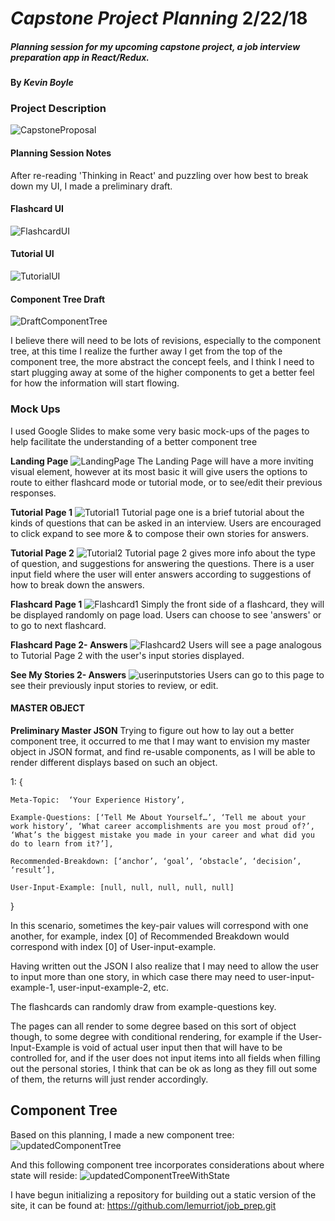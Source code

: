 # _Capstone Project Planning_  2/22/18

##### Planning session for my upcoming capstone project, a job interview preparation app in React/Redux.

#### By _**Kevin Boyle**_


### Project Description

![CapstoneProposal](img/CapstoneProposal1.png?raw=true)


#### Planning Session Notes

After re-reading 'Thinking in React' and puzzling over how best to break down my UI, I made a preliminary draft.
#### Flashcard UI
![FlashcardUI](img/basicUImockup.jpg?raw=true)
#### Tutorial UI
![TutorialUI](img/TutorialInterface.jpg?raw=true)
#### Component Tree Draft
![DraftComponentTree](img/componenttreeA.jpg?raw=true)

I believe there will need to be lots of revisions, especially to the component tree, at this time I realize the further away I get from the top of the component tree, the more abstract the concept feels, and I think I need to start plugging away at some of the higher components to get a better feel for how the information will start flowing.

### Mock Ups
I used Google Slides to make some  very basic mock-ups of the pages to help facilitate the understanding of a better component tree

**Landing Page**
![LandingPage](img/landingpage.jpg?raw=true)
The Landing Page will have a more inviting visual element, however at its most basic it will give users the options to route to either flashcard mode or tutorial mode, or to see/edit their previous responses.

**Tutorial Page 1**
![Tutorial1](img/tutorialpage1.jpg?raw=true)
Tutorial page one is a brief tutorial about the kinds of questions that can be asked in an interview. Users are encouraged to click expand to see more & to compose their own stories for answers.

**Tutorial Page 2**
![Tutorial2](img/tutorialpage2userinput.jpg?raw=true)
Tutorial page 2 gives more info about the type of question, and suggestions for answering the questions. There is a user input field where the user will enter answers according to suggestions of how to break down the answers.

**Flashcard Page 1**
![Flashcard1](img/flashcardpage1.jpg?raw=true)
Simply the front side of a flashcard, they will be displayed randomly on page load. Users can choose to see 'answers' or to go to next flashcard.

**Flashcard Page 2- Answers**
![Flashcard2](img/flashcardpage2.jpg?raw=true)
Users will see a page analogous to Tutorial Page 2 with the user's input stories displayed.

**See My Stories 2- Answers**
![userinputstories](img/seemystoriespage.jpg?raw=true)
Users can go to this page to see their previously input stories to review, or edit.


#### MASTER OBJECT
**Preliminary Master JSON**
Trying to figure out how to lay out a better component tree, it occurred to me that I may want to envision my master object in JSON format, and find re-usable components, as I will be able to render different displays based on such an object.

1: {

	Meta-Topic:  ‘Your Experience History’,

	Example-Questions: [‘Tell Me About Yourself…’, ‘Tell me about your work history’, ‘What career accomplishments are you most proud of?’, ‘What’s the biggest mistake you made in your career and what did you do to learn from it?’],

	Recommended-Breakdown: [‘anchor’, ‘goal’, ‘obstacle’, ‘decision’, ‘result’],

	User-Input-Example: [null, null, null, null, null]
}

In this scenario, sometimes the key-pair values will correspond with one another, for example, index [0] of Recommended Breakdown would correspond with index [0] of User-input-example.

Having written out the JSON I also realize that I may need to allow the user to input more than one story, in which case there may need to user-input-example-1, user-input-example-2, etc.

The flashcards can randomly draw from example-questions key.

The pages can all render to some degree based on this sort of object though, to some degree with conditional rendering, for example if the User-Input-Example is void of actual user input then that will have to be controlled for, and if the user does not input items into all fields when filling out the personal stories, I think that can be ok as long as they fill out some of them, the returns will just render accordingly.

## Component Tree

Based on this planning, I made a new component tree:
![updatedComponentTree](img/sieve-jobs-component-tree.png?raw=true)

And this following component tree incorporates considerations about where state will reside:
![updatedComponentTreeWithState](img/component_tree_state.png?raw=true)


I have begun initializing a repository for building out a static version of the site, it can be found at:
https://github.com/lemurriot/job_prep.git
